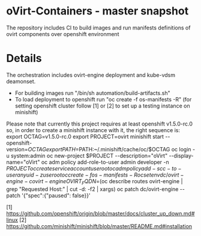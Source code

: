 # oVirt-Containers - master snapshot
The repository includes CI to build images and run manifests definitions of ovirt components over openshift environment

# Details
The orchestration includes ovirt-engine deployment and kube-vdsm deamonset.
* For building images run "/bin/sh automation/build-artifacts.sh"
* To load deployment to openshift run "oc create -f os-manifests -R" (for setting openshift cluster follow [1] or [2] to set up a testing instance on minishift)

Please note that currently this project requires at least openshift v1.5.0-rc.0 so, in order to create a minishift instance with it, the right sequence is:
 export OCTAG=v1.5.0-rc.0
 export PROJECT=ovirt
 minishift start --openshift-version=$OCTAG
 export PATH=$PATH:~/.minishift/cache/oc/$OCTAG
 oc login -u system:admin
 oc new-project $PROJECT --description="oVirt" --display-name="oVirt"
 oc adm policy add-role-to-user admin developer -n $PROJECT
 oc create serviceaccount useroot
 oc adm policy add-scc-to-user anyuid -z useroot
 oc create -f os-manifests -R
 oc set env dc/ovirt-engine -c ovirt-engine OVIRT_FQDN=$(oc describe routes ovirt-engine | grep "Requested Host:" | cut -d: -f2 | xargs)
 oc patch dc/ovirt-engine --patch '{"spec":{"paused": false}}'

[1] https://github.com/openshift/origin/blob/master/docs/cluster_up_down.md#linux
[2] https://github.com/minishift/minishift/blob/master/README.md#installation

